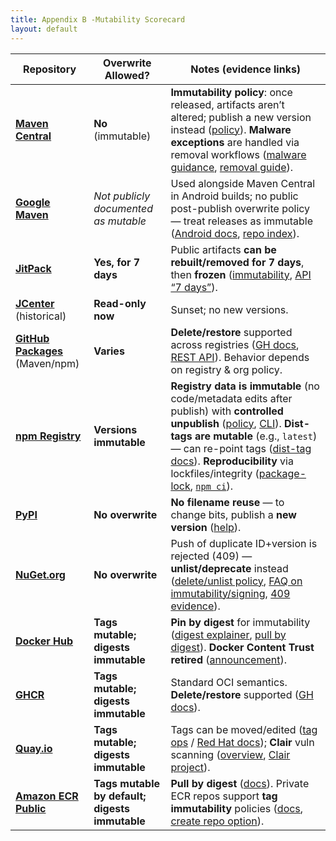 ```yaml
---
title: Appendix B -Mutability Scorecard
layout: default
---
```



| Repository                                                                                                               | Overwrite Allowed?                             | Notes (evidence links)                                                                                                                                                                                                                                                                                                                                                                                                                                                                                                                                      |
|--------------------------------------------------------------------------------------------------------------------------|------------------------------------------------|-------------------------------------------------------------------------------------------------------------------------------------------------------------------------------------------------------------------------------------------------------------------------------------------------------------------------------------------------------------------------------------------------------------------------------------------------------------------------------------------------------------------------------------------------------------|
| **[Maven Central](https://central.sonatype.org/)**                                                                       | **No** (immutable)                             | **Immutability policy**: once released, artifacts aren’t altered; publish a new version instead ([policy](https://central.sonatype.org/publish/requirements/immutability/)). **Malware exceptions** are handled via removal workflows ([malware guidance](https://help.sonatype.com/en/malware-risk.html), [removal guide](https://help.sonatype.com/en/guide-to-removing-malware.html)).                                                                                                                                                                   |
| **[Google Maven](https://maven.google.com/)**                                                                            | *Not publicly documented as mutable*           | Used alongside Maven Central in Android builds; no public post-publish overwrite policy — treat releases as immutable ([Android docs](https://developer.android.com/build/remote-repositories), [repo index](https://maven.google.com/web/index.html)).                                                                                                                                                                                                                                                                                                     |
| **[JitPack](https://jitpack.io/)**                                                                                       | **Yes, for 7 days**                            | Public artifacts **can be rebuilt/removed for 7 days**, then **frozen** ([immutability](https://docs.jitpack.io/#immutable-artifacts), [API “7 days”](https://docs.jitpack.io/api/)).                                                                                                                                                                                                                                                                                                                                                                       |
| **[JCenter](https://jfrog.com/blog/into-the-sunset-bintray-jcenter-gocenter-and-chartcenter/)** (historical)             | **Read-only now**                              | Sunset; no new versions.                                                                                                                                                                                                                                                                                                                                                                                                                                                                                                                                    |
| **[GitHub Packages](https://docs.github.com/packages)** (Maven/npm)                                                      | **Varies**                                     | **Delete/restore** supported across registries ([GH docs](https://docs.github.com/en/packages/learn-github-packages/deleting-and-restoring-a-package), [REST API](https://docs.github.com/en/rest/packages/packages)). Behavior depends on registry & org policy.                                                                                                                                                                                                                                                                                           |
| **[npm Registry](https://www.npmjs.com/)**                                                                               | **Versions immutable**                         | **Registry data is immutable** (no code/metadata edits after publish) with **controlled unpublish** ([policy](https://docs.npmjs.com/policies/unpublish/), [CLI](https://docs.npmjs.com/cli/v9/commands/npm-unpublish)). **Dist-tags are mutable** (e.g., `latest`) — can re-point tags ([dist-tag docs](https://docs.npmjs.com/cli/v8/commands/npm-dist-tag/)). **Reproducibility** via lockfiles/integrity ([package-lock](https://docs.npmjs.com/cli/v9/configuring-npm/package-lock-json), [`npm ci`](https://docs.npmjs.com/cli/v8/commands/npm-ci/)). |
| **[PyPI](https://pypi.org/)**                                                                                            | **No overwrite**                               | **No filename reuse** — to change bits, publish a **new version** ([help](https://pypi.org/help/#file-name-reuse)).                                                                                                                                                                                                                                                                                                                                                                                                                                         |
| **[NuGet.org](https://www.nuget.org/)**                                                                                  | **No overwrite**                               | Push of duplicate ID+version is rejected (409) — **unlist/deprecate** instead ([delete/unlist policy](https://learn.microsoft.com/nuget/nuget-org/policies/deleting-packages), [FAQ on immutability/signing](https://learn.microsoft.com/nuget/nuget-org/nuget-org-faq#can-i-edit-package-metadata-after-its-been-uploaded), [409 evidence](https://forums.inedo.com/topic/2919/dotnet-nuget-push-skip-duplicate-does-not-work-as-expected)).                                                                                                               |
| **[Docker Hub](https://hub.docker.com/)**                                                                                | **Tags mutable; digests immutable**            | **Pin by digest** for immutability ([digest explainer](https://docs.docker.com/dhi/core-concepts/digests/), [pull by digest](https://docs.docker.com/reference/cli/docker/image/pull/)). **Docker Content Trust retired** ([announcement](https://www.docker.com/blog/retiring-docker-content-trust/)).                                                                                                                                                                                                                                                     |
| **[GHCR](https://docs.github.com/packages/working-with-a-github-packages-registry/working-with-the-container-registry)** | **Tags mutable; digests immutable**            | Standard OCI semantics. **Delete/restore** supported ([GH docs](https://docs.github.com/en/packages/learn-github-packages/deleting-and-restoring-a-package)).                                                                                                                                                                                                                                                                                                                                                                                               |
| **[Quay.io](https://quay.io/)**                                                                                          | **Tags mutable; digests immutable**            | Tags can be moved/edited ([tag ops](https://docs.quay.io/guides/tag-operations.html) / [Red Hat docs](https://docs.redhat.com/en/documentation/red_hat_quay/3.4/html/use_red_hat_quay/working_with_tags)); **Clair** vuln scanning ([overview](https://docs.redhat.com/en/documentation/red_hat_quay/2.9/html/manage_red_hat_quay/quay-security-scanner), [Clair project](https://github.com/quay/clair)).                                                                                                                                                  |
| **[Amazon ECR Public](https://gallery.ecr.aws/)**                                                                        | **Tags mutable by default; digests immutable** | **Pull by digest** ([docs](https://docs.aws.amazon.com/AmazonECR/latest/public/docker-pull-ecr-image.html)). Private ECR repos support **tag immutability** policies ([docs](https://docs.aws.amazon.com/AmazonECR/latest/userguide/image-tag-mutability.html), [create repo option](https://docs.aws.amazon.com/AmazonECR/latest/userguide/repository-create.html)).                                                                                                                                                                                       |
